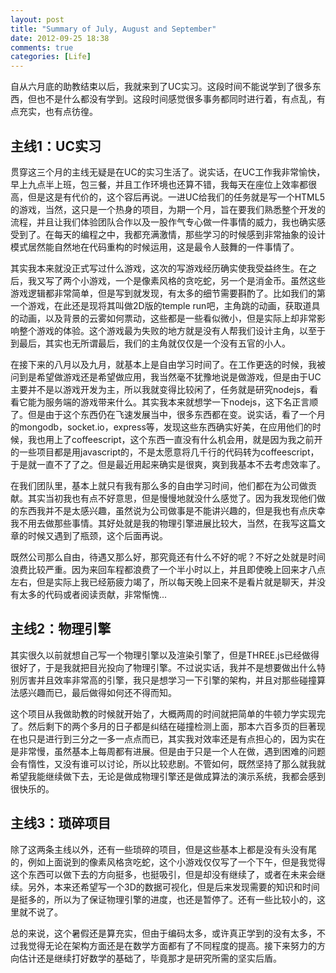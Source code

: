 ```yaml
---
layout: post
title: "Summary of July, August and September"
date: 2012-09-25 18:38
comments: true
categories: [Life]
---
```


自从六月底的助教结束以后，我就来到了UC实习。这段时间不能说学到了很多东西，但也不是什么都没有学到。这段时间感觉很多事务都同时进行着，有点乱，有点充实，也有点彷徨。

## 主线1：UC实习

贯穿这三个月的主线无疑是在UC的实习生活了。说实话，在UC工作我非常愉快，早上九点半上班，包三餐，并且工作环境也还算不错，我每天在座位上效率都很高，但是这是有代价的，这个容后再说。一进UC给我们的任务就是写一个HTML5的游戏，当然，这只是一个热身的项目，为期一个月，旨在要我们熟悉整个开发的流程，并且让我们体验团队合作以及一股作气专心做一件事情的威力，我也确实感受到了。在每天的编程之中，我都充满激情，那些学习的时候感到非常抽象的设计模式居然能自然地在代码重构的时候运用，这是最令人鼓舞的一件事情了。

其实我本来就没正式写过什么游戏，这次的写游戏经历确实使我受益终生。在之后，我又写了两个小游戏，一个是像素风格的贪吃蛇，另一个是消金币。虽然这些游戏逻辑都非常简单，但是写到就发现，有太多的细节需要斟酌了。比如我们的第一个游戏，在此还是现将其叫做2D版的temple run吧，主角跳的动画，获取道具的动画，以及背景的云雾如何票动，这些都是一些看似微小，但是实际上却非常影响整个游戏的体验。这个游戏最为失败的地方就是没有人帮我们设计主角，以至于到最后，其实也无所谓最后，我们的主角就仅仅是一个没有五官的小人。

在接下来的八月以及九月，就基本上是自由学习时间了。在工作更迭的时候，我被问到是希望做游戏还是希望做应用，我当然毫不犹豫地说是做游戏，但是由于UC主要并不是以游戏开发为主，所以我就变得比较闲了，任务就是研究nodejs，看看它能为服务端的游戏带来什么。其实我本来就想学一下nodejs，这下名正言顺了。但是由于这个东西仍在飞速发展当中，很多东西都在变。说实话，看了一个月的mongodb，socket.io，express等，发现这些东西确实好美，在应用他们的时候，我也用上了coffeescript，这个东西一直没有什么机会用，就是因为我之前开的一些项目都是用javascript的，不是太愿意将几千行的代码转为coffeescript，于是就一直不了了之。但是最近用起来确实是很爽，爽到我基本不去考虑效率了。

在我们团队里，基本上就只有我有那么多的自由学习时间，他们都在为公司做贡献。其实当初我也有点不好意思，但是慢慢地就没什么感觉了。因为我发现他们做的东西我并不是太感兴趣，虽然说为公司做事是不能讲兴趣的，但是我也有点庆幸我不用去做那些事情。其好处就是我的物理引擎进展比较大，当然，在我写这篇文章的时候又遇到了瓶颈，这个后面再说。

既然公司那么自由，待遇又那么好，那究竟还有什么不好的呢？不好之处就是时间浪费比较严重。因为来回车程都浪费了一个半小时以上，并且即使晚上回来才八点左右，但是实际上我已经筋疲力竭了，所以每天晚上回来不是看片就是聊天，并没有太多的代码或者阅读贡献，非常惭愧...

## 主线2：物理引擎

其实很久以前就想自己写一个物理引擎以及渲染引擎了，但是THREE.js已经做得很好了，于是我就把目光投向了物理引擎。不过说实话，我并不是想要做出什么特别厉害并且效率非常高的引擎，我只是想学习一下引擎的架构，并且对那些碰撞算法感兴趣而已，最后做得如何还不得而知。

这个项目从我做助教的时候就开始了，大概两周的时间就把简单的牛顿力学实现完了。然后剩下的两个多月的日子都是纠结在碰撞检测上面，那本六百多页的巨著现在也只是进行到三分之一多一点点而已，其实我对效率还是有点担心的，因为实在是非常慢，虽然基本上每周都有进展。但是由于只是一个人在做，遇到困难的问题会有惰性，又没有谁可以讨论，所以比较悲剧。不管如何，既然坚持了那么就我就希望我能继续做下去，无论是做成物理引擎还是做成算法的演示系统，我都会感到很快乐的。

## 主线3：琐碎项目

除了这两条主线以外，还有一些琐碎的项目，但是这些基本上都是没有头没有尾的，例如上面说到的像素风格贪吃蛇，这个小游戏仅仅写了一个下午，但是我觉得这个东西可以做下去的方向挺多，也挺吸引，但是却没有继续了，或者在未来会继续。另外，本来还希望写一个3D的数据可视化，但是后来发现需要的知识和时间是挺多的，所以为了保证物理引擎的进度，也还是暂停了。还有一些比较小的，这里就不说了。

总的来说，这个暑假还是算充实，但由于编码太多，或许真正学到的没有太多，不过我觉得无论在架构方面还是在数学方面都有了不同程度的提高。接下来努力的方向估计还是继续打好数学的基础了，毕竟那才是研究所需的坚实后盾。

